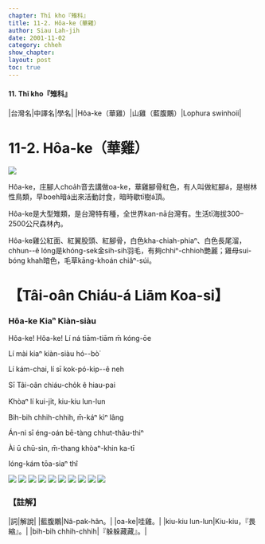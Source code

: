 ```yaml
---
chapter: Thī kho『雉科』
title: 11-2. Hôa-ke（華雞）
author: Siau Lah-jih
date: 2001-11-02
category: chheh
show_chapter: 
layout: post
toc: true
---
```


#### 11. Thī kho『雉科』

|台灣名|中譯名|學名|
|Hôa-ke（華雞）|山雞（藍腹鷴）|Lophura swinhoii|


# 11-2. Hôa-ke（華雞）


![](../too5/11/11-2-8.Hôa-ke.jpg)


Hôa-ke，庄腳人choa̍h音去講做oa-ke，華雞腳骨紅色，有人叫做紅腳á，是樹林性鳥類，早boeh暗á出來活動討食，暗時歇tī樹á頂。

Hôa-ke是大型雉類，是台灣特有種，全世界kan-nā台灣有。生活tī海拔300–2500公尺森林內。

Hôa-ke雞公紅面、紅翼股頭、紅腳骨，白色kha-chiah-phiaⁿ、白色長尾溜，chhun--ê lóng是khóng-sek金sih-sih羽毛，有夠chhiⁿ-chhioh艷麗；雞母sui-bóng khah暗色，毛草kāng-khoán chiâⁿ-súi。



# 【Tâi-oân Chiáu-á Liām Koa-si】

### **Hôa-ke Kiaⁿ Kiàn-siàu**

Hôa-ke! Hôa-ke! Lí ná tiām-tiām m̄ kóng-ōe

Lí mài kiaⁿ kiàn-siàu hó--bò͘

Lí kám-chai, lí sī kok-pó-kip--ê neh

Sī Tâi-oân chiáu-cho̍k ê hiau-pai

Khòaⁿ lí kui-ji̍t, kiu-kiu lun-lun

Bih-bih chhih-chhih, m̄-káⁿ kìⁿ lâng

Án-ni sī éng-oán bē-tàng chhut-thâu-thiⁿ

Ài ū chū-sìn, m̄-thang khòaⁿ-khin ka-tī

Ióng-kám tōa-siaⁿ thî



![](../too5/11/11-2-1.Hôa-ke.jpg)
![](../too5/11/11-2-6.Hôa-ke.jpg)
![](../too5/11/11-2-7.Hôa-ke.jpg)
![](../too5/11/11-2-2.Hôa-ke.jpg)
![](../too5/11/11-2-3.Hôa-ke.jpg)
![](../too5/11/11-2-11.Hôa-ke.jpg)
![](../too5/11/11-2-10.Hôa-ke.jpg)
![](../too5/11/11-2-9.Hôa-ke.jpg)
![](../too5/11/11-2-5.Hôa-ke.jpg)
![](../too5/11/11-2-4.Hôa-ke.jpg)


### 【註解】

|詞|解說|
|藍腹鷴|Nâ-pak-hân。|
|oa-ke|哇雞。|
|kiu-kiu lun-lun|Kiu-kiu，『畏縮』。|
|bih-bih chhih-chhih|『躲躲藏藏』。|
